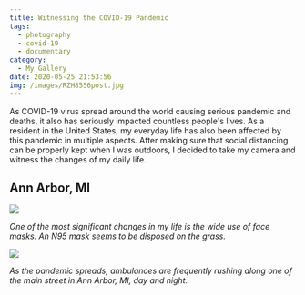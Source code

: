 ```yaml
---
title: Witnessing the COVID-19 Pandemic
tags:
  - photography
  - covid-19
  - documentary
category:
  - My Gallery
date: 2020-05-25 21:53:56
img: /images/RZH8556post.jpg
---
```



As COVID-19 virus spread around the world causing serious pandemic and deaths, it also has seriously impacted countless people's lives. As a resident in the United States, my everyday life has also been affected by this pandemic in multiple aspects. After making sure that social distancing can be properly kept when I was outdoors, I decided to take my camera and witness the changes of my daily life.

<!-- more -->

## Ann Arbor, MI

![](/images/RZH8556post.jpg)

*One of the most significant changes in my life is the wide use of face masks. An N95 mask seems to be disposed on the grass.*

![](/images/RZH8648post.jpg)

*As the pandemic spreads, ambulances are frequently rushing along one of the main street in Ann Arbor, MI, day and night.*
